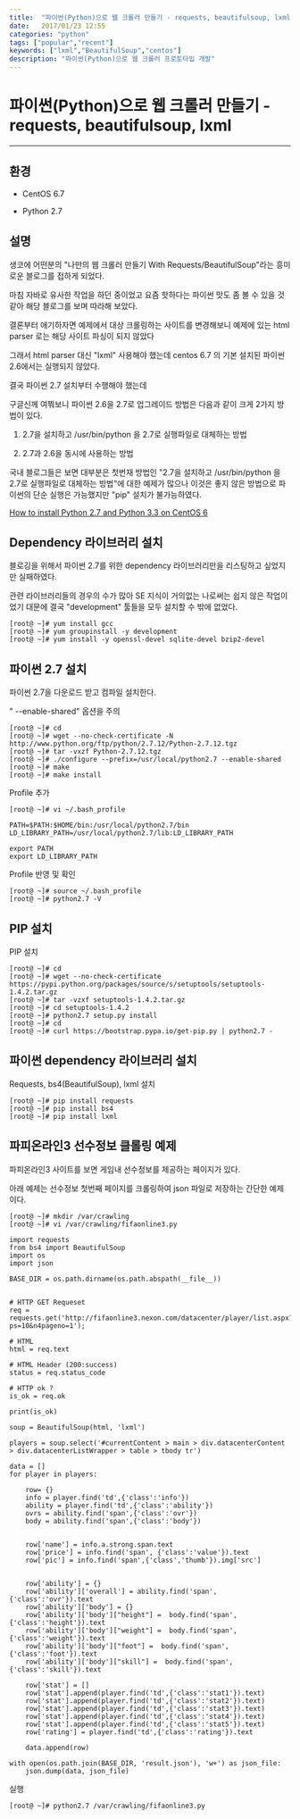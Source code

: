 ```yaml
---
title:  "파이썬(Python)으로 웹 크롤러 만들기 - requests, beautifulsoup, lxml"
date:   2017/01/23 12:55
categories: "python"
tags: ["popular","recent"]
keywords: ["lxml","BeautifulSoup","centos"]
description: "파이썬(Python)으로 웹 크롤러 프로토타입 개발"
---
```


# 파이썬(Python)으로 웹 크롤러 만들기 - requests, beautifulsoup, lxml
---

## 환경

- CentOS 6.7

- Python 2.7

## 설명

생코에 어떤분의 "나만의 웹 크롤러 만들기 With Requests/BeautifulSoup"라는 흥미로운 블로그를 접하게 되었다.

마침 자바로 유사한 작업을 하던 중이었고 요즘 핫하다는 파이썬 맛도 좀 볼 수 있을 것 같아 해당 블로그를 보며 따라해 보았다.

결론부터 애기하자면 예제에서 대상 크롤링하는 사이트를 변경해보니 예제에 있는 html parser 로는 해당 사이트 파싱이 되지 않았다

그래서 html parser 대신 "lxml" 사용해야 했는데 centos 6.7 의 기본 설치된 파이썬 2.6에서는 실행되지 않았다.

결국 파이썬 2.7 설치부터 수행해야 했는데

구글신께 여쭤보니 파이썬 2.6을 2.7로 업그레이드 방법은 다음과 같이 크게 2가지 방법이 있다.

1. 2.7을 설치하고 /usr/bin/python 을 2.7로 실행파일로 대체하는 방법

1. 2.7과 2.6을 동시에 사용하는 방법

국내 블로그들은 보면 대부분은 첫번재 방법인 "2.7을 설치하고 /usr/bin/python 을 2.7로 실행파일로 대체하는 방법"에 대한 예제가 많으나 이것은 좋지 않은 방법으로 파이썬의 단순 실행은 가능했지만 "pip" 설치가 불가능하였다.

[How to install Python 2.7 and Python 3.3 on CentOS 6](https://danieleriksson.net/2017/02/08/how-to-install-latest-python-on-centos/)

## Dependency 라이브러리 설치

블로깅을 위해서 파이썬 2.7를 위한 dependency 라이브러리만을 리스팅하고 싶었지만 실패하였다.

관련 라이브러리들의 경우의 수가 많아 SE 지식이 거의없는 나로써는 쉽지 않은 작업이었기 대문에 결국 "development" 툴들을 모두 설치할 수 밖에 없었다.

```
[root@ ~]# yum install gcc
[root@ ~]# yum groupinstall -y development
[root@ ~]# yum install -y openssl-devel sqlite-devel bzip2-devel
```

## 파이썬 2.7 설치

파이썬 2.7을 다운로드 받고 컴파일 설치한다.

" --enable-shared" 옵션을 주의

```
[root@ ~]# cd
[root@ ~]# wget --no-check-certificate -N http://www.python.org/ftp/python/2.7.12/Python-2.7.12.tgz
[root@ ~]# tar -vxzf Python-2.7.12.tgz
[root@ ~]# ./configure --prefix=/usr/local/python2.7 --enable-shared
[root@ ~]# make
[root@ ~]# make install
```

Profile 추가

```
[root@ ~]# vi ~/.bash_profile
```

```
PATH=$PATH:$HOME/bin:/usr/local/python2.7/bin
LD_LIBRARY_PATH=/usr/local/python2.7/lib:LD_LIBRARY_PATH

export PATH
export LD_LIBRARY_PATH
```

Profile 반영 및 확인

```
[root@ ~]# source ~/.bash_profile
[root@ ~]# python2.7 -V
```

## PIP 설치

PIP 설치

```
[root@ ~]# cd
[root@ ~]# wget --no-check-certificate https://pypi.python.org/packages/source/s/setuptools/setuptools-1.4.2.tar.gz
[root@ ~]# tar -vzxf setuptools-1.4.2.tar.gz
[root@ ~]# cd setuptools-1.4.2
[root@ ~]# python2.7 setup.py install
[root@ ~]# cd
[root@ ~]# curl https://bootstrap.pypa.io/get-pip.py | python2.7 -
```

## 파이썬 dependency 라이브러리 설치

Requests, bs4(BeautifulSoup), lxml 설치

```
[root@ ~]# pip install requests
[root@ ~]# pip install bs4
[root@ ~]# pip install lxml
```

## 파피온라인3 선수정보 클롤링 예제

파피온라인3 사이트를 보면 게임내 선수정보를 제공하는 페이지가 있다.

아래 예제는 선수정보 첫번째 페이지를 크롤링하여 json 파일로 저장하는 간단한 예제이다.

```
[root@ ~]# mkdir /var/crawling
[root@ ~]# vi /var/crawling/fifaonline3.py
```

```
import requests
from bs4 import BeautifulSoup
import os
import json

BASE_DIR = os.path.dirname(os.path.abspath(__file__))


# HTTP GET Requeset
req = requests.get('http://fifaonline3.nexon.com/datacenter/player/list.aspx?ps=10&n4pageno=1');

# HTML
html = req.text

# HTML Header (200:success)
status = req.status_code

# HTTP ok ?
is_ok = req.ok

print(is_ok)

soup = BeautifulSoup(html, 'lxml')

players = soup.select('#currentContent > main > div.datacenterContent > div.datacenterListWrapper > table > tbody tr')

data = []
for player in players:

    row= {}
    info = player.find('td',{'class':'info'})
    ability = player.find('td',{'class':'ability'})
    ovrs = ability.find('span',{'class':'ovr'})
    body = ability.find('span',{'class':'body'})


    row['name'] = info.a.strong.span.text
    row['price'] = info.find('span', {'class':'value'}).text
    row['pic'] = info.find('span',{'class','thumb'}).img['src']


    row['ability'] = {}
    row['ability']['overall'] = ability.find('span',{'class':'ovr'}).text
    row['ability']['body'] = {}
    row['ability']['body']["height"] =  body.find('span',{'class':'height'}).text
    row['ability']['body']["weight"] =  body.find('span',{'class':'weight'}).text
    row['ability']['body']["foot"] =  body.find('span',{'class':'foot'}).text
    row['ability']['body']["skill"] =  body.find('span',{'class':'skill'}).text

    row['stat'] = []
    row['stat'].append(player.find('td',{'class':'stat1'}).text)
    row['stat'].append(player.find('td',{'class':'stat2'}).text)
    row['stat'].append(player.find('td',{'class':'stat3'}).text)
    row['stat'].append(player.find('td',{'class':'stat4'}).text)
    row['stat'].append(player.find('td',{'class':'stat5'}).text)
    row['rating'] = player.find('td',{'class':'rating'}).text

    data.append(row)

with open(os.path.join(BASE_DIR, 'result.json'), 'w+') as json_file:
    json.dump(data, json_file)
```

실행

```
[root@ ~]# python2.7 /var/crawling/fifaonline3.py
```
